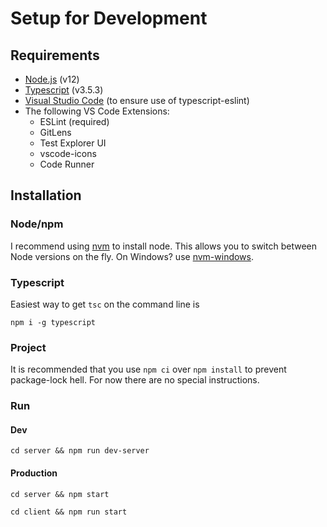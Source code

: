 # Setup for Development

## Requirements

- [Node.js](https://nodejs.org/en/) (v12)
- [Typescript](https://www.typescriptlang.org/) (v3.5.3)
- [Visual Studio Code](https://code.visualstudio.com/) (to ensure use of typescript-eslint)
- The following VS Code Extensions:
  - ESLint (required)
  - GitLens
  - Test Explorer UI
  - vscode-icons
  - Code Runner

## Installation

### Node/npm

I recommend using [nvm](https://github.com/nvm-sh/nvm) to install node. This allows you to switch between Node versions on the fly. On Windows? use [nvm-windows](https://github.com/coreybutler/nvm-windows).


### Typescript

Easiest way to get `tsc` on the command line is 
```
npm i -g typescript
```

### Project

It is recommended that you use `npm ci` over `npm install` to prevent package-lock hell. For now there are no special instructions.

### Run

#### Dev

`cd server && npm run dev-server`

#### Production

`cd server && npm start`

`cd client && npm run start`
